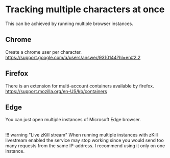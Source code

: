 # Tracking multiple characters at once
This can be achieved by running multiple browser instances. 

## Chrome
Create a chrome user per character.<br>
https://support.google.com/a/users/answer/9310144?hl=en#2.2

## Firefox
There is an extension for multi-account containers available by firefox.<br>
https://support.mozilla.org/en-US/kb/containers

## Edge
You can just open multiple instances of Microsoft Edge browser.<br><br>

!!! warning "Live zKill stream"
    When running multiple instances with zKill livestream enabled the service may stop working since you would send too many requests from the same IP-address. I recommend using it only on one instance.


<!--stackedit_data:
eyJoaXN0b3J5IjpbLTMyNjkzODg1NiwtOTg0ODc2MDM1XX0=
-->